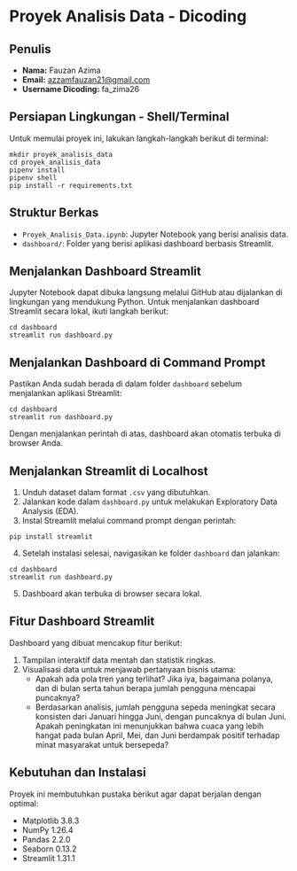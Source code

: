 # Proyek Analisis Data - Dicoding

## Penulis
- **Nama:** Fauzan Azima
- **Email:** azzamfauzan21@gmail.com
- **Username Dicoding:** fa_zima26

## Persiapan Lingkungan - Shell/Terminal
Untuk memulai proyek ini, lakukan langkah-langkah berikut di terminal:
```
mkdir proyek_analisis_data
cd proyek_analisis_data
pipenv install
pipenv shell
pip install -r requirements.txt
```

## Struktur Berkas
- `Proyek_Analisis_Data.ipynb`: Jupyter Notebook yang berisi analisis data.
- `dashboard/`: Folder yang berisi aplikasi dashboard berbasis Streamlit.

## Menjalankan Dashboard Streamlit
Jupyter Notebook dapat dibuka langsung melalui GitHub atau dijalankan di lingkungan yang mendukung Python.
Untuk menjalankan dashboard Streamlit secara lokal, ikuti langkah berikut:
```
cd dashboard
streamlit run dashboard.py
```

## Menjalankan Dashboard di Command Prompt
Pastikan Anda sudah berada di dalam folder `dashboard` sebelum menjalankan aplikasi Streamlit:
```
cd dashboard
streamlit run dashboard.py
```
Dengan menjalankan perintah di atas, dashboard akan otomatis terbuka di browser Anda.

## Menjalankan Streamlit di Localhost
1. Unduh dataset dalam format `.csv` yang dibutuhkan.
2. Jalankan kode dalam `dashboard.py` untuk melakukan Exploratory Data Analysis (EDA).
3. Instal Streamlit melalui command prompt dengan perintah:
```
pip install streamlit
```
4. Setelah instalasi selesai, navigasikan ke folder `dashboard` dan jalankan:
```
cd dashboard
streamlit run dashboard.py
```
5. Dashboard akan terbuka di browser secara lokal.

## Fitur Dashboard Streamlit
Dashboard yang dibuat mencakup fitur berikut:
1. Tampilan interaktif data mentah dan statistik ringkas.
2. Visualisasi data untuk menjawab pertanyaan bisnis utama:
   - Apakah ada pola tren yang terlihat? Jika iya, bagaimana polanya, dan di bulan serta tahun berapa jumlah pengguna mencapai puncaknya?
   - Berdasarkan analisis, jumlah pengguna sepeda meningkat secara konsisten dari Januari hingga Juni, dengan puncaknya di bulan Juni. Apakah peningkatan ini menunjukkan bahwa cuaca yang lebih hangat pada bulan April, Mei, dan Juni berdampak positif terhadap minat masyarakat untuk bersepeda?

## Kebutuhan dan Instalasi
Proyek ini membutuhkan pustaka berikut agar dapat berjalan dengan optimal:
- Matplotlib 3.8.3
- NumPy 1.26.4
- Pandas 2.2.0
- Seaborn 0.13.2
- Streamlit 1.31.1